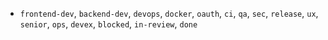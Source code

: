 - `frontend-dev`, `backend-dev`, `devops`, `docker`, `oauth`, `ci`, `qa`, `sec`, `release`, `ux`, `senior`, `ops`, `devex`, `blocked`, `in-review`, `done`
